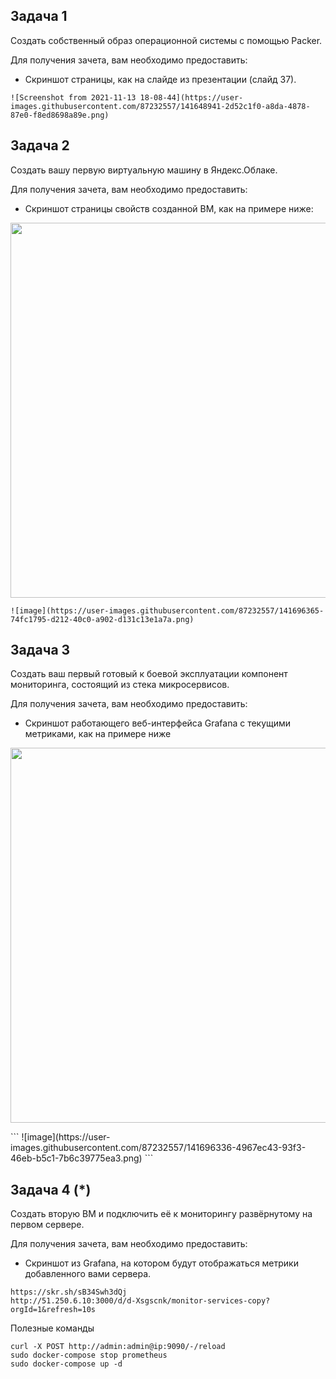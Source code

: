 ## Задача 1

Создать собственный образ операционной системы с помощью Packer.

Для получения зачета, вам необходимо предоставить:
- Скриншот страницы, как на слайде из презентации (слайд 37).
```
![Screenshot from 2021-11-13 18-08-44](https://user-images.githubusercontent.com/87232557/141648941-2d52c1f0-a8da-4878-87e0-f8ed8698a89e.png)
```

## Задача 2

Создать вашу первую виртуальную машину в Яндекс.Облаке.

Для получения зачета, вам необходимо предоставить:
- Скриншот страницы свойств созданной ВМ, как на примере ниже:

<p align="center">
  <img width="1200" height="600" src="./assets/yc_01.png">
</p>

```
![image](https://user-images.githubusercontent.com/87232557/141696365-74fc1795-d212-40c0-a902-d131c13e1a7a.png)
```

## Задача 3

Создать ваш первый готовый к боевой эксплуатации компонент мониторинга, состоящий из стека микросервисов.

Для получения зачета, вам необходимо предоставить:
- Скриншот работающего веб-интерфейса Grafana с текущими метриками, как на примере ниже
<p align="center">
  <img width="1200" height="600" src="./assets/yc_02.png">
</p>
```
![image](https://user-images.githubusercontent.com/87232557/141696336-4967ec43-93f3-46eb-b5c1-7b6c39775ea3.png)
```

## Задача 4 (*)

Создать вторую ВМ и подключить её к мониторингу развёрнутому на первом сервере.

Для получения зачета, вам необходимо предоставить:
- Скриншот из Grafana, на котором будут отображаться метрики добавленного вами сервера.

```
https://skr.sh/sB34Swh3dQj
http://51.250.6.10:3000/d/d-Xsgscnk/monitor-services-copy?orgId=1&refresh=10s
```


Полезные команды
```
curl -X POST http://admin:admin@ip:9090/-/reload
sudo docker-compose stop prometheus
sudo docker-compose up -d
```
